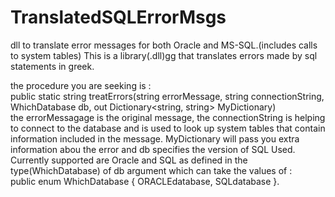 # TranslatedSQLErrorMsgs
dll to translate error messages for both Oracle and MS-SQL.(includes calls to system tables)
This is a library(.dll)gg that translates errors made by sql statements in greek.<br>

the procedure you are seeking is :<br>
  public static string treatErrors(string errorMessage, string connectionString, WhichDatabase db, out Dictionary<string, string> MyDictionary)
     <br>
the errorMessagage is the original message, the connectionString is helping to connect to the database and is used to look up system tables that 
contain information included in the message. MyDictionary will pass you extra information abou the error and db specifies the version of SQL Used.<br>
Currently supported are Oracle and SQL as defined in the type(WhichDatabase) of db argument which can take the values of :<br>
public enum WhichDatabase { ORACLEdatabase, SQLdatabase }.

<br>


